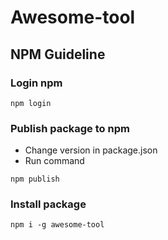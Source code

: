 # Awesome-tool

## NPM Guideline
### Login npm

```
npm login
```

### Publish package to npm

- Change version in package.json
- Run command

```
npm publish
```

### Install package

```
npm i -g awesome-tool
```


